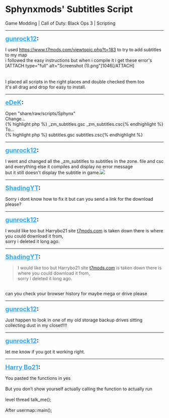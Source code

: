 # Sphynxmods' Subtitles Script
Game Modding | Call of Duty: Black Ops 3 | Scripting

---
<strong style="font-size: 1.4em;"><span style="text-decoration: underline;text-decoration-color: #34a7f9;"><span style="color:#34a7f9;">gunrock12</span></span>:</strong>

<p>I used <a href="https://www.t7mods.com/viewtopic.php?t=183">https://www.t7mods.com/viewtopic.php?t=183</a> to try to add subtitles to my map<br />i followed the easy instructions but when i compile it i get these error&#39;s [ATTACH type=&quot;full&quot; alt=&quot;Screenshot (1).png&quot;]1046[/ATTACH]<br /><br /><br />I placed all scripts in the right places and double checked them too<br />it&#39;s all drag and drop for easy to install.</p>

---
<strong style="font-size: 1.4em;"><span style="text-decoration: underline;text-decoration-color: #34a7f9;"><span style="color:#34a7f9;">eDeK</span></span>:</strong>

<p>Open &quot;share/raw/scripts/Sphynx&quot;<br />Change...<br />{% highlight php %}
_zm_subtitles.gsc
_zm_subtitles.csc{% endhighlight %}
To...<br />{% highlight php %}
subtitles.gsc
subtitles.csc{% endhighlight %}
</p>

---
<strong style="font-size: 1.4em;"><span style="text-decoration: underline;text-decoration-color: #34a7f9;"><span style="color:#34a7f9;">gunrock12</span></span>:</strong>

<p>I went and changed all the _zm_subtitles to subtitles in the zone. file and csc and everything else it compiles and display no error message<br />but it still doesn&#39;t display the subtitle in game.<img style="max-width: 500px;" src="{{ '/wiki/threads/assets/a.1047.png' | relative_url }}"></p>

---
<strong style="font-size: 1.4em;"><span style="text-decoration: underline;text-decoration-color: #34a7f9;"><span style="color:#34a7f9;">ShadingYT</span></span>:</strong>

<p>Sorry i dont know how to fix it but can you send a link for the download please?</p>

---
<strong style="font-size: 1.4em;"><span style="text-decoration: underline;text-decoration-color: #34a7f9;"><span style="color:#34a7f9;">gunrock12</span></span>:</strong>

<p>I would like too but Harrybo21 site <a href="https://www.t7mods.com/viewtopic.php?t=183">t7mods.com</a> is taken down there is where you could download it from,<br />sorry i deleted it long ago.</p>

---
<strong style="font-size: 1.4em;"><span style="text-decoration: underline;text-decoration-color: #34a7f9;"><span style="color:#34a7f9;">ShadingYT</span></span>:</strong>

<p><blockquote>I would like too but Harrybo21 site <a href="https://www.t7mods.com/viewtopic.php?t=183">t7mods.com</a> is taken down there is where you could download it from,<br />sorry i deleted it long ago.<br /></blockquote><br />can you check your browser history for maybe mega or drive please</p>

---
<strong style="font-size: 1.4em;"><span style="text-decoration: underline;text-decoration-color: #34a7f9;"><span style="color:#34a7f9;">gunrock12</span></span>:</strong>

<p>Just happen to look in one of my old storage backup drives sitting collecting dust in my closet!!!!</p>

---
<strong style="font-size: 1.4em;"><span style="text-decoration: underline;text-decoration-color: #34a7f9;"><span style="color:#34a7f9;">gunrock12</span></span>:</strong>

<p>let me know if you got it working right.</p>

---
<strong style="font-size: 1.4em;"><span style="text-decoration: underline;text-decoration-color: #34a7f9;"><span style="color:#34a7f9;">Harry Bo21</span></span>:</strong>

<p>You pasted the functions in yes<br /><br />But you don’t show yourself actually calling the function to actually run<br /><br />level thread talk_me();<br /><br />After usermap::main();</p>
